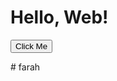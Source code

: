 <!DOCTYPE html>
<html lang="en">
<head>
  <meta charset="UTF-8" />
  <meta name="viewport" content="width=device-width, initial-scale=1.0" />
  <title>My First Web Page</title>
  <link rel="stylesheet" href="style.css" />
</head>
<body>
  <h1>Hello, Web!</h1>
  <button id="clickMe">Click Me</button>
  <p id="message"></p>

  <script src="script.js"></script>
</body>
</html>
# farah
